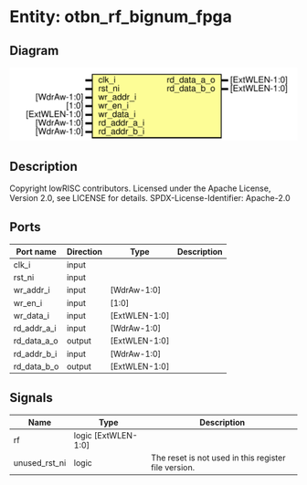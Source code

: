 # Entity: otbn_rf_bignum_fpga
## Diagram
![Diagram](otbn_rf_bignum_fpga.svg "Diagram")
## Description
Copyright lowRISC contributors.
 Licensed under the Apache License, Version 2.0, see LICENSE for details.
 SPDX-License-Identifier: Apache-2.0
 
## Ports
| Port name   | Direction | Type          | Description |
| ----------- | --------- | ------------- | ----------- |
| clk_i       | input     |               |             |
| rst_ni      | input     |               |             |
| wr_addr_i   | input     | [WdrAw-1:0]   |             |
| wr_en_i     | input     | [1:0]         |             |
| wr_data_i   | input     | [ExtWLEN-1:0] |             |
| rd_addr_a_i | input     | [WdrAw-1:0]   |             |
| rd_data_a_o | output    | [ExtWLEN-1:0] |             |
| rd_addr_b_i | input     | [WdrAw-1:0]   |             |
| rd_data_b_o | output    | [ExtWLEN-1:0] |             |
## Signals
| Name          | Type                | Description                                           |
| ------------- | ------------------- | ----------------------------------------------------- |
| rf            | logic [ExtWLEN-1:0] |                                                       |
| unused_rst_ni | logic               | The reset is not used in this register file version.  |

